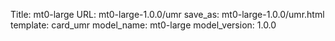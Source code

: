 Title: mt0-large
URL: mt0-large-1.0.0/umr
save_as: mt0-large-1.0.0/umr.html
template: card_umr
model_name: mt0-large
model_version: 1.0.0

